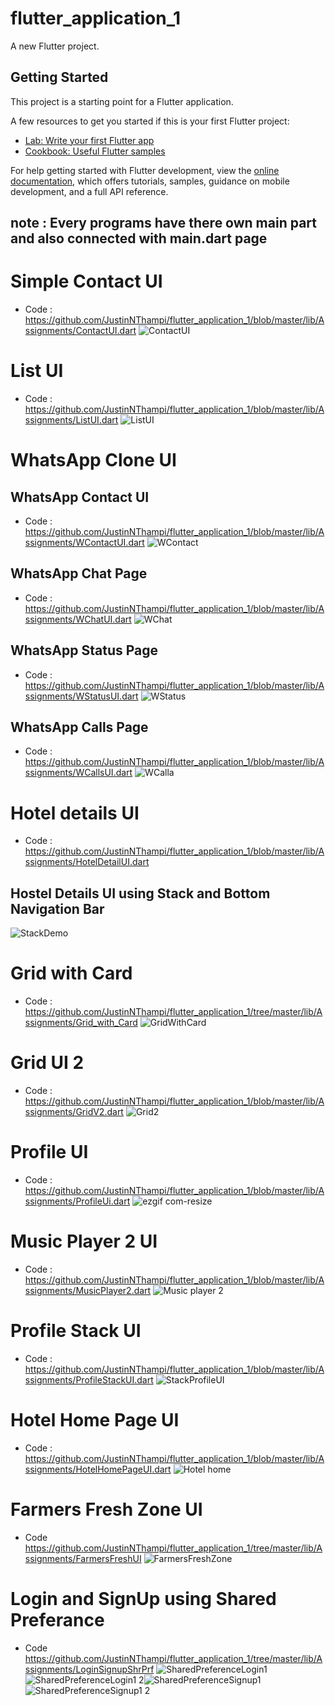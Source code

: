 # flutter_application_1

A new Flutter project.

## Getting Started

This project is a starting point for a Flutter application.

A few resources to get you started if this is your first Flutter project:

- [Lab: Write your first Flutter app](https://docs.flutter.dev/get-started/codelab)
- [Cookbook: Useful Flutter samples](https://docs.flutter.dev/cookbook)

For help getting started with Flutter development, view the
[online documentation](https://docs.flutter.dev/), which offers tutorials,
samples, guidance on mobile development, and a full API reference.

## note : Every programs have there own main part and also connected with main.dart page 

# Simple Contact UI 
  - Code : https://github.com/JustinNThampi/flutter_application_1/blob/master/lib/Assignments/ContactUI.dart
![ContactUI](https://user-images.githubusercontent.com/95224442/225706316-21e18fe6-16bc-4a46-b308-44d9498a23de.PNG)

# List UI
  - Code : https://github.com/JustinNThampi/flutter_application_1/blob/master/lib/Assignments/ListUI.dart
   ![ListUI](https://user-images.githubusercontent.com/95224442/227715563-943b571c-e333-4b9d-b302-2d490b91e232.PNG)

# WhatsApp Clone UI

## WhatsApp Contact UI
  - Code : https://github.com/JustinNThampi/flutter_application_1/blob/master/lib/Assignments/WContactUI.dart
  ![WContact](https://user-images.githubusercontent.com/95224442/225841385-97bc59ea-c7c5-4312-a70a-567a60c68a5c.PNG)

## WhatsApp Chat Page
  - Code : https://github.com/JustinNThampi/flutter_application_1/blob/master/lib/Assignments/WChatUI.dart
   ![WChat](https://user-images.githubusercontent.com/95224442/225905514-513bf5ba-b16e-4619-8aee-2048516f9bc1.PNG)

## WhatsApp Status Page
  - Code : https://github.com/JustinNThampi/flutter_application_1/blob/master/lib/Assignments/WStatusUI.dart
   ![WStatus](https://user-images.githubusercontent.com/95224442/225905772-2bcc3ecf-f2cc-44de-9c72-461151ce9e97.PNG)

## WhatsApp Calls Page
  - Code : https://github.com/JustinNThampi/flutter_application_1/blob/master/lib/Assignments/WCallsUI.dart
   ![WCalla](https://user-images.githubusercontent.com/95224442/225905991-25858f1b-e716-4c3f-918c-f39b6bb1f568.PNG)
   
# Hotel details UI 
  - Code : https://github.com/JustinNThampi/flutter_application_1/blob/master/lib/Assignments/HotelDetailUI.dart
  ## Hostel Details UI using Stack and Bottom Navigation Bar
  ![StackDemo](https://user-images.githubusercontent.com/95224442/228591291-3d90ba4d-9346-4294-a842-b391a706e35f.PNG)
  
# Grid with Card
  - Code : https://github.com/JustinNThampi/flutter_application_1/tree/master/lib/Assignments/Grid_with_Card
  ![GridWithCard](https://user-images.githubusercontent.com/95224442/229265982-4a75ad59-c424-48dc-9eb7-9f1af3b87abf.PNG)
  
# Grid UI 2
  - Code : https://github.com/JustinNThampi/flutter_application_1/blob/master/lib/Assignments/GridV2.dart
![Grid2](https://user-images.githubusercontent.com/95224442/229336790-8f27fb08-c294-434c-a36d-c78bd7b1f7bf.PNG)
  
# Profile UI
  - Code : https://github.com/JustinNThampi/flutter_application_1/blob/master/lib/Assignments/ProfileUi.dart
  ![ezgif com-resize](https://user-images.githubusercontent.com/95224442/229288641-dc290d4f-f376-4aa6-af1d-a5bff6f72810.gif)
  
# Music Player 2 UI
  - Code : https://github.com/JustinNThampi/flutter_application_1/blob/master/lib/Assignments/MusicPlayer2.dart
  ![Music player 2](https://user-images.githubusercontent.com/95224442/232308604-7f532f77-97d9-49b9-9602-c785284449cc.PNG)
  
# Profile Stack UI
  - Code : https://github.com/JustinNThampi/flutter_application_1/blob/master/lib/Assignments/ProfileStackUI.dart
  ![StackProfileUI](https://user-images.githubusercontent.com/95224442/232478308-e86a508d-5815-461e-aecf-42fc720af0be.PNG)

# Hotel Home Page UI
  - Code : https://github.com/JustinNThampi/flutter_application_1/blob/master/lib/Assignments/HotelHomePageUI.dart
  ![Hotel home](https://user-images.githubusercontent.com/95224442/232838365-2c4f36c3-a261-4e24-8770-1c9b8cdc2b73.PNG)
  
# Farmers Fresh Zone UI
  - Code https://github.com/JustinNThampi/flutter_application_1/tree/master/lib/Assignments/FarmersFreshUI
  ![FarmersFreshZone](https://user-images.githubusercontent.com/95224442/235066929-2a49d33c-db50-4652-b661-3f0f3c56b8c8.gif)
  
# Login and SignUp using Shared Preferance
  - Code https://github.com/JustinNThampi/flutter_application_1/tree/master/lib/Assignments/LoginSignupShrPrf
  ![SharedPreferenceLogin1](https://user-images.githubusercontent.com/95224442/235319267-188f1833-c9af-4639-929f-9006a5cb9e20.PNG)![SharedPreferenceLogin1 2](https://user-images.githubusercontent.com/95224442/235319280-7c83f350-6856-4de0-bc94-037694d28c5d.PNG)![SharedPreferenceSignup1](https://user-images.githubusercontent.com/95224442/235319308-5925b91b-9211-4e56-bdc1-5e433f42eacb.PNG)![SharedPreferenceSignup1 2](https://user-images.githubusercontent.com/95224442/235319320-48e7f960-753b-4350-9fdf-7322cbc217f8.PNG)



